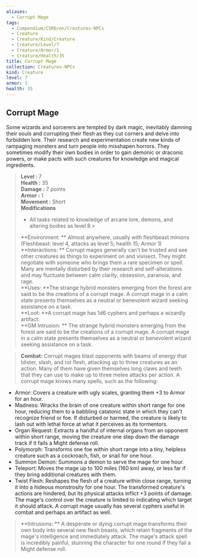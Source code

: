 ```yaml
---
aliases:
  - Corrupt Mage
tags:
  - Compendium/CSRD/en/Creatures-NPCs
  - Creature
  - Creature/Kind/Creature
  - Creature/Level/7
  - Creature/Armor/1
  - Creature/Health/35
title: Corrupt Mage
collection: Creatures-NPCs
kind: Creature
level: 7
armor: 1
health: 35
---
```

## Corrupt Mage  
Some wizards and sorcerers are tempted by dark magic, inevitably damning their souls and corrupting their flesh as they cut corners and delve into forbidden lore. Their research and experimentation create new kinds of rampaging monsters and turn people into misshapen horrors. They sometimes modify their own bodies in order to gain demonic or draconic powers, or make pacts with such creatures for knowledge and magical ingredients.  

  
> **Level :** 7  
> **Health :** 35  
> **Damage :** 7 points  
> **Armor :** 1  
> **Movement :** Short  
> **Modifications**  
>- All tasks related to knowledge of arcane lore, demons, and altering bodies as level 8 >
>  
> **Environment: ** Almost anywhere, usually with fleshbeast minions (Fleshbeast: level 4, attacks as level 5; health 15; Armor 1)  
> **Interactions: ** Corrupt mages generally can't be trusted and see other creatures as things to experiment on and vivisect. They might negotiate with someone who brings them a rare specimen or spell. Many are mentally disturbed by their research and self-alterations and may fluctuate between calm clarity, obsession, paranoia, and rage.  
> **Uses: **The strange hybrid monsters emerging from the forest are said to be the creations of a corrupt mage. A corrupt mage in a calm state presents themselves as a neutral or benevolent wizard seeking assistance on a task.  
> **Loot: **A corrupt mage has 1d6 cyphers and perhaps a wizardly artifact.  
> **GM Intrusion: ** The strange hybrid monsters emerging from the forest are said to be the creations of a corrupt mage. A corrupt mage in a calm state presents themselves as a neutral or benevolent wizard seeking assistance on a task.  

> **Combat:** 
> Corrupt mages blast opponents with beams of energy that blister, slash, and rot flesh, attacking up to three creatures as an action. Many of them have given themselves long claws and teeth that they can use to make up to three melee attacks per action. 
A corrupt mage knows many spells, such as the following:
 * Armor: Covers a creature with ugly scales, granting them +3 to Armor for an hour. 
* Madness: Wracks the brain of one creature within short range for one hour, reducing them to a babbling catatonic state in which they can't recognize friend or foe. If disturbed or harmed, the creature is likely to lash out with lethal force at what it perceives as its tormentors. 
* Organ Request: Extracts a handful of internal organs from an opponent within short range, moving the creature one step down the damage track if it fails a Might defense roll. 
* Polymorph: Transforms one foe within short range into a tiny, helpless creature such as a cockroach, fish, or snail for one hour. 
* Summon Demon: Summons a demon to serve the mage for one hour. 
* Teleport: Moves the mage up to 100 miles (160 km) away, or less far if they bring additional creatures with them. 
* Twist Flesh: Reshapes the flesh of a creature within close range, turning it into a hideous monstrosity for one hour. The transformed creature's actions are hindered, but its physical attacks inflict +3 points of damage. The mage's control over the creature is limited to indicating which target it should attack. 
A corrupt mage usually has several cyphers useful in combat and perhaps an artifact as well.  
  

> **Intrusions: ** 
> A desperate or dying corrupt mage transforms their own body into several new flesh beasts, which retain fragments of the mage's intelligence and immediately attack. The mage's attack spell is incredibly painful, stunning the character for one round if they fail a Might defense roll.  
